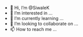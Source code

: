 - 👋 Hi, I’m @SiwaleK
- 👀 I’m interested in ...
- 🌱 I’m currently learning ...
- 💞️ I’m looking to collaborate on ...
- 📫 How to reach me ...

<!---
SiwaleK/SiwaleK is a ✨ special ✨ repository because its `README.md` (this file) appears on your GitHub profile.
You can click the Preview link to take a look at your changes.
--->
